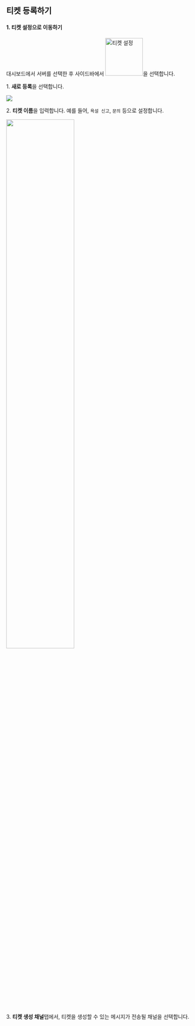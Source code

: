 ## 티켓 등록하기

#### 1. 티켓 설정으로 이동하기

대시보드에서 서버를 선택한 후 사이드바에서 <img alt="티켓 설정" src="/assets/docs/ticket-guide/add-ticket/ticket-setting-sidebar.png" width="100" />을 선택합니다.
<br/>

1\. **새로 등록**을 선택합니다.

![](/assets/docs/ticket-guide/add-ticket/ticket-set-list.png)

2\. **티켓 이름**을 입력합니다. 예를 들어, `욕설 신고`, `문의` 등으로 설정합니다.

<img src="/assets/docs/ticket-guide/add-ticket/ticket-setting-name.png" width="60%"/>
<br/><br/>

3\. **티켓 생성 채널**탭에서, 티켓을 생성할 수 있는 메시지가 전송될 채널을 선택합니다.